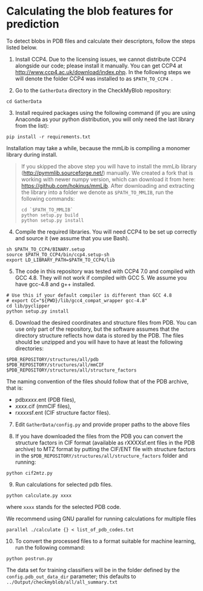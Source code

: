 # Calculating the blob features for prediction

To detect blobs in PDB files and calculate their descriptors, follow the steps listed below.

1. Install CCP4. Due to the licensing issues, we cannot distribute CCP4 alongside our code; please
install it manually. You can get CCP4 at http://www.ccp4.ac.uk/download/index.php. In the following
steps we will denote the folder CCP4 was installed to as `$PATH_TO_CCP4 `.

2. Go to the `GatherData` directory in the CheckMyBlob repository:
```
cd GatherData
```

3. Install required packages using the following command (if you are using Anaconda
as your python distribution, you will only need the last library from the list):
```
pip install -r requirements.txt
```
Installation may take a while, because the mmLib is compiling a monomer library
during install.
 >If you skipped the above step you will have to install the mmLib library (http://pymmlib.sourceforge.net/) manually.
 >We created a fork that is working with newer numpy version, which can download it from here:
 >https://github.com/hokinus/mmLib. After downloading and extracting the library into
 >a folder we denote as `$PATH_TO_MMLIB`, run the following commands:
 >```
 >cd `$PATH_TO_MMLIB`
 >python setup.py build
 >python setup.py install
 >```

4. Compile the required libraries. You will need CCP4 to be set up correctly
and source it (we assume that you use Bash).
```
sh $PATH_TO_CCP4/BINARY.setup
source $PATH_TO_CCP4/bin/ccp4.setup-sh
export LD_LIBRARY_PATH=$PATH_TO_CCP4/lib
```

5. The code in this repository was tested with CCP4 7.0 and compiled with GCC 4.8. They will not work if compiled with GCC 5.
We assume you have gcc-4.8 and g++ installed.
```
# Use this if your default compiler is different than GCC 4.8
# export CC="${PWD}/lib/gcc4_compat_wrapper gcc-4.8"
cd lib/pyclipper
python setup.py install
```

6. Download the desired coordinates and structure files from PDB. You can use only part
of the repository, but the software assumes that the directory structure reflects
how data is stored by the PDB. The files should be unzipped and you will have to have
at least the following directories:
```
$PDB_REPOSITORY/structures/all/pdb
$PDB_REPOSITORY/structures/all/mmCIF
$PDB_REPOSITORY/structures/all/structure_factors
```
The naming convention of the files should follow that of the PDB archive, that is:
 - pdb*xxxx*.ent (PDB files),
 - *xxxx*.cif (mmCIF files),
 - r*xxxx*sf.ent (CIF structure factor files).

7. Edit `GatherData/config.py` and provide proper paths to the above files

8. If you have downloaded the files from the PDB you can convert the structure
factors in CIF format (available as rXXXXsf.ent files in the PDB archive) to MTZ format
by putting the CIF/ENT file with structure factors in the
`$PDB_REPOSITORY/structures/all/structure_factors` folder and running:
```
python cif2mtz.py
```

9. Run calculations for selected pdb files.
```
python calculate.py xxxx
```
where `xxxx` stands for the selected PDB code.

 We recommend using GNU parallel for running calculations for multiple files
```
parallel ./calculate {} < list_of_pdb_codes.txt
```

10. To convert the processed files to a format suitable for machine learning, run the following command:
```
python postrun.py
```
The data set for training classifiers will be in the folder defined by the `config.pdb_out_data_dir` parameter; this defaults to `../Output/checkmyblob/all/all_summary.txt`
